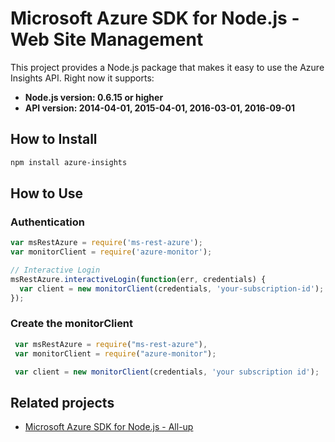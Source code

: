 # Microsoft Azure SDK for Node.js - Web Site Management

This project provides a Node.js package that makes it easy to use the Azure Insights API. Right now it supports:
- **Node.js version: 0.6.15 or higher**
- **API version: 2014-04-01, 2015-04-01, 2016-03-01, 2016-09-01**

## How to Install

```bash
npm install azure-insights
```

## How to Use

### Authentication

 ```javascript
 var msRestAzure = require('ms-rest-azure');
 var monitorClient = require('azure-monitor');
 
 // Interactive Login
 msRestAzure.interactiveLogin(function(err, credentials) {
   var client = new monitorClient(credentials, 'your-subscription-id');
 });
 ```

### Create the monitorClient

```javascript
 var msRestAzure = require("ms-rest-azure"),
 var monitorClient = require("azure-monitor");

 var client = new monitorClient(credentials, 'your subscription id');
```

## Related projects

- [Microsoft Azure SDK for Node.js - All-up](https://github.com/WindowsAzure/azure-sdk-for-node)
